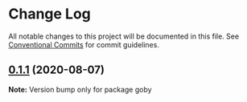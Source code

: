 # Change Log

All notable changes to this project will be documented in this file.
See [Conventional Commits](https://conventionalcommits.org) for commit guidelines.

## [0.1.1](https://github.com/MrRaindrop/goby/compare/v0.1.0...v0.1.1) (2020-08-07)

**Note:** Version bump only for package goby
